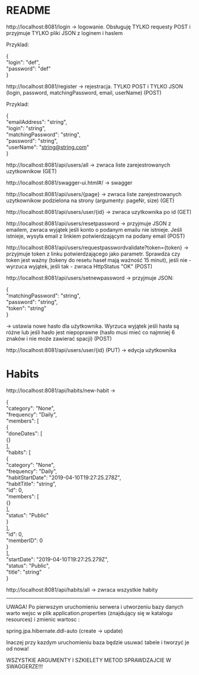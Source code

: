 README  
======

http://localhost:8081/login -> logowanie. Obsługuję TYLKO requesty POST i przyjmuje TYLKO pliki JSON z loginem i haslem  
  
Przyklad:  
  
{  
"login": "def",  
"password": "def"  
}  
  
http://localhost:8081/register -> rejestracja. TYLKO POST i TYLKO JSON (login, password, matchingPassword, email, userName) (POST)  
  
  Przyklad:  
    
  {    
  "emailAddress": "string",    
  "login": "string",    
  "matchingPassword": "string",    
  "password": "string",    
  "userName": "string@string.com"    
}      
    
  
http://localhost:8081/api/users/all -> zwraca liste zarejestrowanych uzytkownikow (GET)  
  
http://localhost:8081/swagger-ui.html#/ -> swagger  
  
http://localhost:8081/api/users/{page} -> zwraca liste zarejestrowanych uzytkownikow podzielona na strony (argumenty: pageNr, size) (GET)  
  
http://localhost:8081/api/users/user/{id} -> zwraca uzytkownika po id (GET)    
  
http://localhost:8081/api/users/resetpassword -> przyjmuje JSON z emailem, zwraca wyjątek jeśli konto o podanym emailu nie istnieje. Jeśli istnieje, wysyła email z linkiem potwierdzającym na podany email (POST)
  
http://localhost:8081/api/users/requestpasswordvalidate?token={token} -> przyjmuje token z linku potwierdzającego jako parametr. Sprawdza czy token jest ważny (tokeny do resetu haseł mają ważność 15 minut), jeśli nie - wyrzuca wyjątek, jeśli tak - zwraca HttpStatus "OK" (POST)
  
http://localhost:8081/api/users/setnewpassword -> przyjmuje JSON:
  
  {    
    "matchingPassword": "string",    
    "password": "string",    
    "token": "string"    
  }    
    
-> ustawia nowe hasło dla użytkownika. Wyrzuca wyjątek jeśli hasła są różne lub jeśli hasło jest niepoprawne (hasło musi mieć co najmniej 6 znaków i nie może zawierać spacji) (POST)
  
http://localhost:8081/api/users/user/{id} (PUT) -> edycja użytkownika
  
    
      
Habits
======
    
http://localhost:8081/api/habits/new-habit -> 
  
  
  {    
    "category": "None",    
    "frequency": "Daily",    
    "members": [    
      {    
        "doneDates": [    
          {}    
        ],    
        "habits": [    
          {    
            "category": "None",    
            "frequency": "Daily",    
            "habitStartDate": "2019-04-10T19:27:25.278Z",    
            "habitTitle": "string",    
            "id": 0,    
            "members": [    
              {}    
            ],    
            "status": "Public"    
          }    
        ],    
        "id": 0,    
        "memberID": 0    
      }    
    ],    
    "startDate": "2019-04-10T19:27:25.279Z",    
    "status": "Public",    
    "title": "string"    
  }    
        
   
http://localhost:8081/api/habits/all -> zwraca wszystkie habity
  
  
----------------------------------------------------------------------------------------------
UWAGA! Po pierwszym uruchomieniu serwera i utworzeniu bazy danych warto wejsc w plik application.properties (znajdujący się w katalogu resources) i zmienic wartosc :  
  
spring.jpa.hibernate.ddl-auto (create -> update)  
  
Inaczej przy kazdym uruchomieniu baza będzie usuwać tabele i tworzyć je od nowa!
  
    
WSZYSTKIE ARGUMENTY I SZKIELETY METOD SPRAWDZAJCIE W SWAGGERZE!!!    
